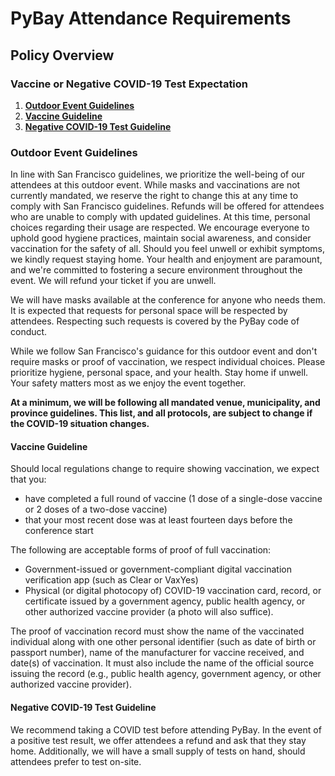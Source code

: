 # PyBay Attendance Requirements

## Policy Overview

### Vaccine or Negative COVID-19 Test Expectation

1. [**Outdoor Event Guidelines**](#outdoor-event-guidelines)
1. [**Vaccine Guideline**](#vaccine-guideline)
1. [**Negative COVID-19 Test Guideline**](#negative-covid-19-test-guideline)

### Outdoor Event Guidelines

In line with San Francisco guidelines, we prioritize the well-being of our attendees at this outdoor event. While masks and vaccinations are not currently mandated, we reserve the right to change this at any time to comply with San Francisco guidelines. Refunds will be offered for attendees who are unable to comply with updated guidelines. At this time, personal choices regarding their usage are respected. We encourage everyone to uphold good hygiene practices, maintain social awareness, and consider vaccination for the safety of all. Should you feel unwell or exhibit symptoms, we kindly request staying home. Your health and enjoyment are paramount, and we're committed to fostering a secure environment throughout the event. We will refund your ticket if you are unwell.

We will have masks available at the conference for anyone who needs them. It is expected that requests for personal space will be respected by attendees. Respecting such requests is covered by the PyBay code of conduct. 

While we follow San Francisco's guidance for this outdoor event and don't require masks or proof of vaccination, we respect individual choices. Please prioritize hygiene, personal space, and your health. Stay home if unwell. Your safety matters most as we enjoy the event together.

**At a minimum, we will be following all mandated venue, municipality, and province guidelines. This list, and all protocols, are subject to change if the COVID-19 situation changes.**

#### Vaccine Guideline

Should local regulations change to require showing vaccination, we expect that you:

* have completed a full round of vaccine (1 dose of a single-dose vaccine or 2 doses of a two-dose vaccine)
* that your most recent dose was at least fourteen days before the conference start

The following are acceptable forms of proof of full vaccination:

* Government-issued or government-compliant digital vaccination verification app (such as Clear or VaxYes)
* Physical (or digital photocopy of) COVID-19 vaccination card, record, or certificate issued by a government agency, public health agency, or other authorized vaccine provider (a photo will also suffice).

The proof of vaccination record must show the name of the vaccinated individual along with one other personal identifier (such as date of birth or passport number), name of the manufacturer for vaccine received, and date(s) of vaccination. It must also include the name of the official source issuing the record (e.g., public health agency, government agency, or other authorized vaccine provider).

#### Negative COVID-19 Test Guideline

We recommend taking a COVID test before attending PyBay. In the event of a positive test result, we offer attendees a refund and ask that they stay home. Additionally, we will have a small supply of tests on hand, should attendees prefer to test on-site.
